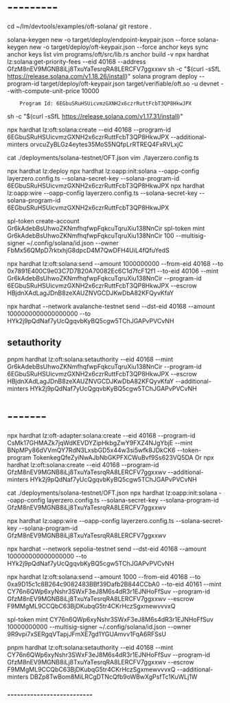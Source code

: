 # ---------

cd ~/lm/devtools/examples/oft-solana/
git restore .

solana-keygen new -o target/deploy/endpoint-keypair.json --force
solana-keygen new -o target/deploy/oft-keypair.json --force
anchor keys sync
anchor keys list
vim programs/oft/src/lib.rs 
anchor build -v 
npx hardhat lz:solana:get-priority-fees --eid 40168 --address GfzM8nEV9MGNB8iLj8TxuYaTesrqRA8LERCFV7ggxxwv
sh -c "$(curl -sSfL https://release.solana.com/v1.18.26/install)"
solana program deploy --program-id target/deploy/oft-keypair.json target/verifiable/oft.so -u devnet --with-compute-unit-price 10000
```
    Program Id: 6EGbuSRuHSUicvmzGXNH2x6czrRuttFcbT3QP8HkwJPX
```
sh -c "$(curl -sSfL https://release.solana.com/v1.17.31/install)"

npx  hardhat lz:oft:solana:create --eid 40168 --program-id 6EGbuSRuHSUicvmzGXNH2x6czrRuttFcbT3QP8HkwJPX --additional-minters orvcuZyBLGz4eytes35MoS5NQfpLrRTREQ4FxRVLxjC

cat ./deployments/solana-testnet/OFT.json
vim ./layerzero.config.ts

npx hardhat lz:deploy
npx hardhat lz:oapp:init:solana --oapp-config layerzero.config.ts --solana-secret-key <your-key> --solana-program-id 6EGbuSRuHSUicvmzGXNH2x6czrRuttFcbT3QP8HkwJPX
npx hardhat lz:oapp:wire --oapp-config layerzero.config.ts --solana-secret-key <your-key> --solana-program-id 6EGbuSRuHSUicvmzGXNH2x6czrRuttFcbT3QP8HkwJPX

spl-token create-account Gr6kAdebBsUhwoZKNmfhqfwpFqkcuTqruXiu138NnCir
spl-token mint Gr6kAdebBsUhwoZKNmfhqfwpFqkcuTqruXiu138NnCir 100 --multisig-signer ~/.config/solana/id.json --owner FbMx56QMpD7rktxhjG8dpcD4M7QwDFH4UiL4fQfuYedS

npx hardhat lz:oft:solana:send --amount 1000000000 --from-eid 40168 --to 0x7891E400C9e03C7D7B20A70082Ec6C1d7fcF12f1 --to-eid 40106 --mint Gr6kAdebBsUhwoZKNmfhqfwpFqkcuTqruXiu138NnCir --program-id 6EGbuSRuHSUicvmzGXNH2x6czrRuttFcbT3QP8HkwJPX --escrow HBjdnXAdLagJDnB8zeXAUZNVGCDJKwDbA82KFQyvKfaY

npx hardhat --network avalanche-testnet send --dst-eid 40168 --amount 1000000000000000000 --to  HYk2j9pQdNaf7yUcQgqvbKyBQ5cgw5TChJGAPvPVCvNH
## setauthority
pnpm hardhat lz:oft:solana:setauthority --eid 40168 --mint Gr6kAdebBsUhwoZKNmfhqfwpFqkcuTqruXiu138NnCir --program-id 6EGbuSRuHSUicvmzGXNH2x6czrRuttFcbT3QP8HkwJPX --escrow HBjdnXAdLagJDnB8zeXAUZNVGCDJKwDbA82KFQyvKfaY --additional-minters HYk2j9pQdNaf7yUcQgqvbKyBQ5cgw5TChJGAPvPVCvNH

# -------


npx hardhat lz:oft-adapter:solana:create --eid 40168 --program-id CsMk17GHMAZk7jqWdKEVDYZipHkbgZwY9FXZ4NJgYbjE  --mint BNpMPy86dVVmQY7RdN3LxsbGD5x44w3si5wfk8JDkCK6 --token-program TokenkegQfeZyiNwAJbNbGKPFXCWuBvf9Ss623VQ5DA
Or
npx  hardhat lz:oft:solana:create --eid 40168 --program-id GfzM8nEV9MGNB8iLj8TxuYaTesrqRA8LERCFV7ggxxwv --additional-minters HYk2j9pQdNaf7yUcQgqvbKyBQ5cgw5TChJGAPvPVCvNH

cat  ./deployments/solana-testnet/OFT.json
npx hardhat lz:oapp:init:solana --oapp-config layerzero.config.ts --solana-secret-key <your-key> --solana-program-id GfzM8nEV9MGNB8iLj8TxuYaTesrqRA8LERCFV7ggxxwv

npx hardhat lz:oapp:wire --oapp-config layerzero.config.ts --solana-secret-key <your-key> --solana-program-id GfzM8nEV9MGNB8iLj8TxuYaTesrqRA8LERCFV7ggxxwv

npx hardhat --network sepolia-testnet send --dst-eid 40168 --amount 100000000000000000 --to  HYk2j9pQdNaf7yUcQgqvbKyBQ5cgw5TChJGAPvPVCvNH

npx hardhat lz:oft:solana:send --amount 1000 --from-eid 40168 --to 0xa9D15c1c8B264c9082483BBf39Dafb2B844CCbA0 --to-eid 40161 --mint CY76n6QWp6xyNshr3SWxF3eJ8M6s4dR3r1EJNHoFfSuv --program-id GfzM8nEV9MGNB8iLj8TxuYaTesrqRA8LERCFV7ggxxwv --escrow F9MMgML9CCQbC63BjDKubqG5tr4CKrHczSgxmewvvvxQ






spl-token mint CY76n6QWp6xyNshr3SWxF3eJ8M6s4dR3r1EJNHoFfSuv 10000000000 --multisig-signer ~/.config/solana/id.json --owner 9R9vpi7xSERgqVTapjJFmXE7gd1YGUAmvv1FqA6RFSsU


pnpm hardhat lz:oft:solana:setauthority --eid 40168 --mint CY76n6QWp6xyNshr3SWxF3eJ8M6s4dR3r1EJNHoFfSuv --program-id GfzM8nEV9MGNB8iLj8TxuYaTesrqRA8LERCFV7ggxxwv --escrow F9MMgML9CCQbC63BjDKubqG5tr4CKrHczSgxmewvvvxQ --additional-minters DBZp8TwBom8MiLRCgDTNcQfb9oWBwXgPsfTc1KuWLj1W


### --------------------------
